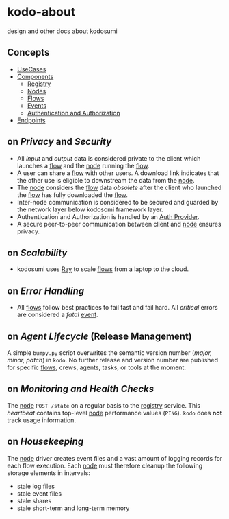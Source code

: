# kodo-about

design and other docs about kodosumi

## Concepts

* [UseCases](./UseCases.md)
* [Components](./Components.md)
  * [Registry](./Registry.md)
  * [Nodes](./Nodes.md)
  * [Flows](./Flows.md)
  * [Events](./Events.md)
  * [Authentication and Authorization](./Authentication.md)
* [Endpoints](./Endpoints.md)

## on _Privacy_ and _Security_

* All _input_ and _output_ data is considered private to the client which launches a [flow](./Flows.md) and the [node](./Nodes.md) running the [flow](./Flows.md). 
* A user can share a [flow](./Flows.md) with other users. A download link indicates that the other use is eligible to downstream the data from the [node](./Nodes.md).
* The [node](./Nodes.md) considers the [flow](./Flows.md) data _obsolete_ after the client who launched the [flow](./Flows.md) has fully downloaded the [flow](./Flows.md).
* Inter-node communication is considered to be secured and guarded by the network layer below kodosomi framework layer.
* Authentication and Authorization is handled by an [Auth Provider](./Authentication.md).
* A secure peer-to-peer communication between client and [node](./Nodes.md) ensures privacy.

## on _Scalability_

* kodosumi uses [Ray](https://github.com/ray-project/ray) to scale [flows](./Flows.md) from a laptop to the cloud.

## on _Error Handling_

* All [flows](./Flows.md) follow best practices to fail fast and fail hard. All _critical_ errors are considered a _fatal_ [event](./Events.md).

## on _Agent Lifecycle_ (Release Management)

A simple `bumpy.py` script overwrites the semantic version number (_major, minor, patch_) in `kodo`. No further release and version number are published for specific [flows](./Flows.md), crews, agents, tasks, or tools at the moment.

## on _Monitoring and Health Checks_

The [node](./Nodes.md) `POST /state` on a regular basis to the [registry](./Registry.md) service. This _heartbeat_ contains top-level [node](./Nodes.md) performance values (`PING`). `kodo` does **not** track usage information.

## on _Housekeeping_

The [node](./Nodes.md) driver creates event files and a vast amount of logging records for each flow execution. Each [node](./Nodes.md) must therefore cleanup the following storage elements in intervals:
* stale log files
* stale event files
* stale shares
* stale short-term and long-term memory
